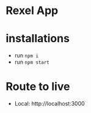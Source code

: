# Rexel App

# installations
- run ` npm i `
- run ` npm start `

# Route to live
- Local: http://localhost:3000
